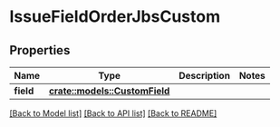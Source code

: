 # IssueFieldOrderJbsCustom

## Properties

Name | Type | Description | Notes
------------ | ------------- | ------------- | -------------
**field** | [**crate::models::CustomField**](CustomField.md) |  | 

[[Back to Model list]](../README.md#documentation-for-models) [[Back to API list]](../README.md#documentation-for-api-endpoints) [[Back to README]](../README.md)


